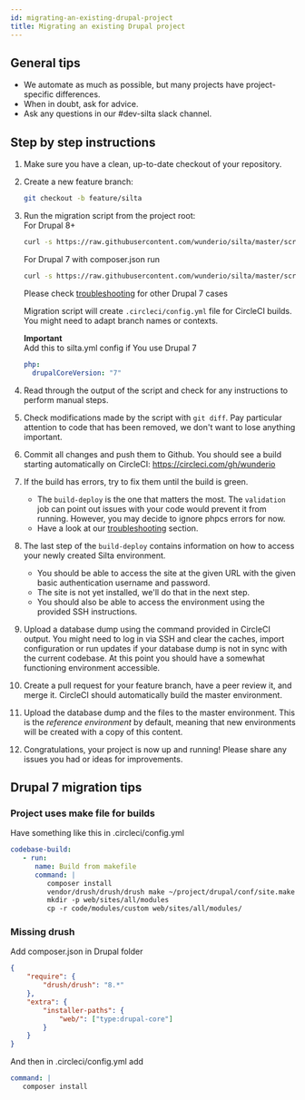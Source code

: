 ```yaml
---
id: migrating-an-existing-drupal-project
title: Migrating an existing Drupal project
--- 
```

## General tips

- We automate as much as possible, but many projects have project-specific differences.
- When in doubt, ask for advice.
- Ask any questions in our #dev-silta slack channel.

## Step by step instructions

1. Make sure you have a clean, up-to-date checkout of your repository.

1. Create a new feature branch:

   ```bash
   git checkout -b feature/silta
   ```

1. Run the migration script from the project root:  
   For Drupal 8+  
   ```bash
   curl -s https://raw.githubusercontent.com/wunderio/silta/master/scripts/drupal-migrate.sh | bash
   ```
   For Drupal 7 with composer.json run      
   ```bash
   curl -s https://raw.githubusercontent.com/wunderio/silta/master/scripts/drupal7-migrate.sh | bash
   ```
   Please check [troubleshooting](troubleshooting.md) for other Drupal 7 cases  
   
   Migration script will create `.circleci/config.yml` file for CircleCI builds. You might need to adapt branch names or contexts.

   **Important**  
   Add this to silta.yml config if You use Drupal 7 
   ```yaml
   php:
     drupalCoreVersion: "7"
   ```

1. Read through the output of the script and check for any instructions to perform manual steps.

1. Check modifications made by the script with `git diff`. Pay particular attention to code that has been removed, we don't want to lose anything important.

1. Commit all changes and push them to Github. You should see a build starting automatically on CircleCI: https://circleci.com/gh/wunderio

1. If the build has errors, try to fix them until the build is green.

   - The `build-deploy` is the one that matters the most. The `validation` job can point out issues with your code would prevent it from running. However, you may decide to ignore phpcs errors for now.
   - Have a look at our [troubleshooting](troubleshooting.md) section.

1. The last step of the `build-deploy` contains information on how to access your newly created Silta environment.

   - You should be able to access the site at the given URL with the given basic authentication username and password.
   - The site is not yet installed, we'll do that in the next step.
   - You should also be able to access the environment using the provided SSH instructions.

1. Upload a database dump using the command provided in CircleCI output.
   You might need to log in via SSH and clear the caches, import configuration or run updates if your database dump is not in sync with the current codebase.
   At this point you should have a somewhat functioning environment accessible.

1. Create a pull request for your feature branch, have a peer review it, and merge it.
   CircleCI should automatically build the master environment.

1. Upload the database dump and the files to the master environment.
   This is the _reference environment_ by default, meaning that new environments
   will be created with a copy of this content.

1. Congratulations, your project is now up and running! Please share any issues you had or ideas for improvements.

## Drupal 7 migration tips

### Project uses make file for builds  
Have something like this in .circleci/config.yml
```yaml
codebase-build:
   - run:
      name: Build from makefile
      command: |
         composer install
         vendor/drush/drush/drush make ~/project/drupal/conf/site.make ~/project/drupal/web/
         mkdir -p web/sites/all/modules
         cp -r code/modules/custom web/sites/all/modules/
```

### Missing drush
Add composer.json in Drupal folder
```json
{
    "require": {
        "drush/drush": "8.*"
    },
    "extra": {
        "installer-paths": {
            "web/": ["type:drupal-core"]
        }
    }
}
```

And then in .circleci/config.yml add
```yaml
command: |
   composer install
```
